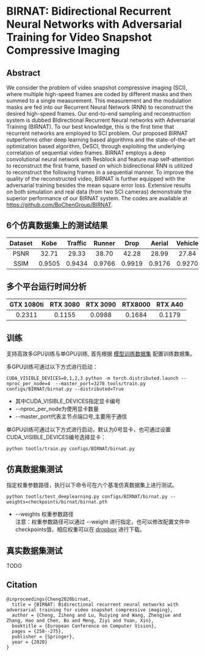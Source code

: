 # BIRNAT: Bidirectional Recurrent Neural Networks with Adversarial Training for Video Snapshot Compressive Imaging
## Abstract 
We consider the problem of video snapshot compressive imaging (SCI), where multiple high-speed frames are coded by different masks and then summed to a single measurement. This measurement and the modulation masks are fed into our Recurrent Neural Network (RNN) to reconstruct the desired high-speed frames. Our end-to-end sampling and reconstruction system is dubbed BIdirectional Recurrent Neural networks with Adversarial Training (BIRNAT). To our best knowledge, this is the first time that recurrent networks are employed to SCI problem. Our proposed BIRNAT outperforms other deep learning based algorithms and the state-of-the-art optimization based algorithm, DeSCI, through exploiting the underlying correlation of sequential video frames. BIRNAT employs a deep convolutional neural network with Resblock and feature map self-attention to reconstruct the first frame, based on which bidirectional RNN is utilized to reconstruct the following frames in a sequential manner. To improve the quality of the reconstructed video, BIRNAT is further equipped with the adversarial training besides the mean square error loss. Extensive results on both simulation and real data (from two SCI cameras) demonstrate the superior performance of our BIRNAT system. The codes are available at https://github.com/BoChenGroup/BIRNAT.

## 6个仿真数据集上的测试结果
|Dataset|Kobe |Traffic|Runner| Drop  | Aerial | Vehicle|Average|
|:----:|:----:|:----: |:----:|:-----:|:----: | :-----:|:----: |
|PSNR  | 32.71| 29.33 | 38.70|  42.28|  28.99|  27.84 | 33.31 | 
|SSIM  |0.9505|0.9434 |0.9766| 0.9919| 0.9176|  0.9270|0.9512 |
## 多个平台运行时间分析
|GTX 1080ti |RTX 3080 |RTX 3090 | RTX8000 | RTX A40|
|:---------:|:------: |:-------:|:-------:|:------:|
|  0.2311   | 0.1155  |  0.0988 |  0.1684 |  0.1179|

## 训练
支持高效多GPU训练与单GPU训练, 首先根据 [模型训练数据集](cacti/docs/add_datasets_cn.md) 配置训练数据集。

多GPU训练可通过以下方式进行启动：
```
CUDA_VISIBLE_DEVICES=0,1,2,3 python -m torch.distributed.launch --nproc_per_node=4  --master_port=3278 tools/train.py configs/BIRNAT/birnat.py --distributed=True
```
* 其中CUDA_VISIBLE_DEVICES指定显卡编号  
* --nproc_per_node为使用显卡数量  
* --master_port代表主节点端口号,主要用于通信

单GPU训练可通过以下方式进行启动，默认为0号显卡，也可通过设置CUDA_VISIBLE_DEVICES编号选择显卡：
```
python tootls/train.py configs/BIRNAT/birnat.py
```

## 仿真数据集测试
指定权重参数路径，执行以下命令可在六个基准仿真数据集上进行测试。
```
python tootls/test_deeplearning.py configs/BIRNAT/birnat.py --weights=checkpoints/birnat/birnat.pth
```
* --weights 权重参数路径  
注意：权重参数路径可以通过 --weight 进行指定，也可以修改配置文件中checkpoints值，相应权重可以在 [dropbox](https://www.dropbox.com/sh/96nf7jzabhqj4mh/AAB09QXrNGi_kujDDnWn6G32a?dl=0) 进行下载。
## 真实数据集测试
TODO
## Citation
```
@inproceedings{Cheng2020birnat,  
  title = {BIRNAT: Bidirectional recurrent neural networks with adversarial training for video snapshot compressive imaging},  
  author = {Cheng, Ziheng and Lu, Ruiying and Wang, Zhengjue and Zhang, Hao and Chen, Bo and Meng, Ziyi and Yuan, Xin},  
  booktitle = {European Conference on Computer Vision},  
  pages = {258--275},  
  publisher = {Springer},  
  year = {2020}
}
```
